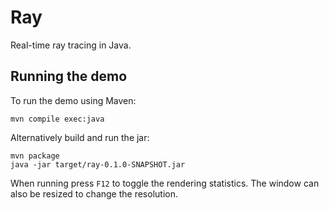 # Ray

Real-time ray tracing in Java.

## Running the demo

To run the demo using Maven:

	mvn compile exec:java
	
Alternatively build and run the jar:

	mvn package
	java -jar target/ray-0.1.0-SNAPSHOT.jar

When running press `F12` to toggle the rendering statistics. The window can also be resized to change the resolution.